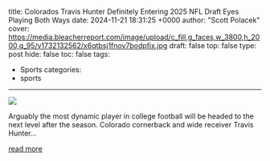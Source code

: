 title: Colorados Travis Hunter Definitely Entering 2025 NFL Draft Eyes Playing Both Ways
date: 2024-11-21 18:31:25 +0000
author: "Scott Polacek"
cover: https://media.bleacherreport.com/image/upload/c_fill,g_faces,w_3800,h_2000,q_95/v1732132562/x6qtbsj1fnov7bodpfix.jpg
draft: false
top: false
type: post
hide: false
toc: false
tags:
  - Sports
categories:
  - sports
---

![](https://media.bleacherreport.com/image/upload/c_fill,g_faces,w_3800,h_2000,q_95/v1732132562/x6qtbsj1fnov7bodpfix.jpg)

Arguably the most dynamic player in college football will be headed to the next level after the season. Colorado cornerback and wide receiver Travis Hunter…

[read more](https://bleacherreport.com/articles/10144217-colorados-travis-hunter-definitely-entering-2025-nfl-draft-eyes-playing-both-ways)
